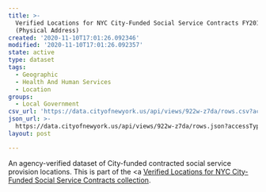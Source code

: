 ```yaml
---
title: >-
  Verified Locations for NYC City-Funded Social Service Contracts FY2018
  (Physical Address)
created: '2020-11-10T17:01:26.092346'
modified: '2020-11-10T17:01:26.092357'
state: active
type: dataset
tags:
  - Geographic
  - Health And Human Services
  - Location
groups:
  - Local Government
csv_url: 'https://data.cityofnewyork.us/api/views/922w-z7da/rows.csv?accessType=DOWNLOAD'
json_url: >-
  https://data.cityofnewyork.us/api/views/922w-z7da/rows.json?accessType=DOWNLOAD
layout: post

---
```

An agency-verified dataset of City-funded contracted social service provision locations.
This is part of the <a <a href='https://data.cityofnewyork.us/browse?Data-Collection_Data-Collection=Verified+Locations+for+NYC+City-Funded+Social+Service+Contracts'>Verified Locations for NYC City-Funded Social Service Contracts collection</a>.

